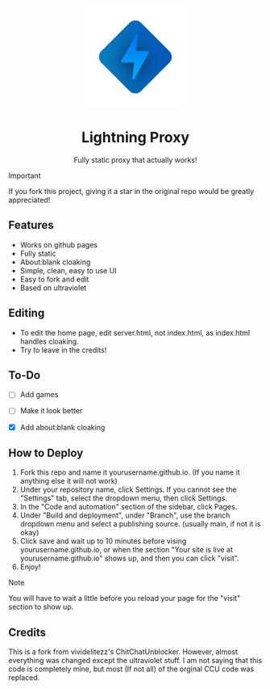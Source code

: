 <p align="center"><img src="img/lightning-static.png" height="200"></p>
<h1 align="center">Lightning Proxy</h1>
<p align="center">Fully static proxy that actually works!</p>

> [!IMPORTANT]
> If you fork this project, giving it a star in the original repo would be greatly appreciated!


## Features
- Works on github pages
- Fully static
- About:blank cloaking
- Simple, clean, easy to use UI
- Easy to fork and edit
- Based on ultraviolet


## Editing
- To edit the home page, edit server.html, not index.html, as index.html handles cloaking.
- Try to leave in the credits!


## To-Do
- [ ] Add games
- [ ] Make it look better
- [x] Add about:blank cloaking


## How to Deploy
1. Fork this repo and name it yourusername.github.io. (If you name it anything else it will not work)
2. Under your repository name, click Settings. If you cannot see the "Settings" tab, select the dropdown menu, then click Settings.
3. In the "Code and automation" section of the sidebar, click Pages.
5. Under "Build and deployment", under "Branch", use the branch dropdown menu and select a publishing source. (usually main, if not it is okay)
6. Click save and wait up to 10 minutes before vising yourusername.github.io, or when the section "Your site is live at yourusername.github.io" shows up, and then you can click "visit".
7. Enjoy!
> [!NOTE]
> You will have to wait a little before you reload your page for the "visit" section to show up.

## Credits
This is a fork from vividelitezz's ChitChatUnblocker. However, almost everything was changed except the ultraviolet stuff. I am not saying that this code is completely mine, but most (If not all) of the orginal CCU code was replaced.
